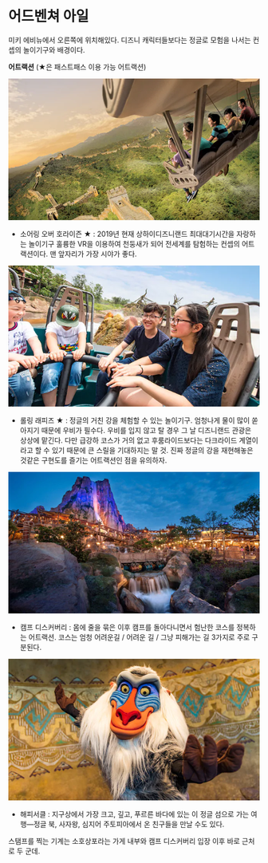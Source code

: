 # 어드벤쳐 아일

미키 에비뉴에서 오른쪽에 위치해있다. 디즈니 캐릭터들보다는 정글로 모험을 나서는 컨셉의 놀이기구와 배경이다.

**어트랙션** \(★은 패스트패스 이용 가능 어트랙션\)

![8:30 AM to 8:30 PM](../.gitbook/assets/shdr-att-soaring-hero-new.webp)

* 소어링 오버 호라이즌 ★ : 2019년 현재 상하이디즈니랜드 최대대기시간을 자랑하는 놀이기구 훌륭한 VR을 이용하여 천둥새가 되어 전세계를 탐험하는 컨셉의 어트랙션이다. 맨 앞자리가 가장 시야가 좋다.

![8:30 AM to 8:30 PM](../.gitbook/assets/shdr-att-roaring-rapids-hero-new-again.webp)

* 롤링 래피즈 ★ : 정글의 거친 강을 체험할 수 있는 놀이기구. 엄청나게 물이 많이 쏟아지기 때문에 우비가 필수다. 우비를 입지 않고 탈 경우 그 날 디즈니랜드 관광은 상상에 맡긴다. 다만 급강하 코스가 거의 없고 후룸라이드보다는 다크라이드 계열이라고 할 수 있기 때문에 큰 스릴을 기대하지는 말 것. 진짜 정글의 강을 재현해놓은 것같은 구현도를 즐기는 어트랙션인 점을 유의하자.

![9:30 AM to 7:00 PM](../.gitbook/assets/shdr-att-camp-discovery-hero-new.webp)

* 캠프 디스커버리 : 몸에 줄을 묶은 이후 캠프를 돌아다니면서 험난한 코스를 정복하는 어트랙션. 코스는 엄청 어려운길 / 어려운 길 / 그냥 피해가는 길 3가지로 주로 구분된다.

![9:30 AM to 8:00 PM](../.gitbook/assets/shdr-char-characters-jungle-friends-adventure-isle-hero-new-1.webp)

* 해피서클 : 지구상에서 가장 크고, 깊고, 푸르른 바다에 있는 이 정글 섬으로 가는 여행—정글 북, 사자왕, 심지어 주토피아에서 온 친구들을 만날 수도 있다.

  
스탬프를 찍는 기계는 소호상포라는 가게 내부와 캠프 디스커버리 입장 이후 바로 근처로 두 군데.

